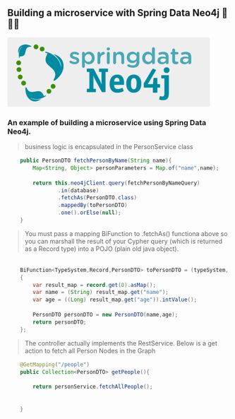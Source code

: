 

## Building a microservice with Spring Data Neo4j 🌱🌱🌱

![img.png](src/main/resources/img/img.png)

### An example of building a microservice using Spring Data Neo4j. 

> business logic is encapsulated in the PersonService class

```java
    public PersonDTO fetchPersonByName(String name){
        Map<String, Object> personParameters = Map.of("name",name);

        return this.neo4jClient.query(fetchPersonByNameQuery)
                .in(database)
                .fetchAs(PersonDTO.class)
                .mappedBy(toPersonDTO)
                .one().orElse(null);
    }
```

> You must pass a mapping BiFunction to .fetchAs() functiona above so you can marshall the result of your Cypher query (which is returned as a Record type) into a POJO (plain old java object).


```java

    BiFunction<TypeSystem,Record,PersonDTO> toPersonDTO = (typeSystem, record) ->
    {
        var result_map = record.get(0).asMap();
        var name = (String) result_map.get("name");
        var age = ((Long) result_map.get("age")).intValue();

        PersonDTO personDTO = new PersonDTO(name,age);
        return personDTO;
    };

```


> The controller actually implements the RestService. Below is a get action to fetch all Person Nodes in the Graph


```java
    @GetMapping("/people")
    public Collection<PersonDTO> getPeople(){

        return personService.fetchAllPeople();


    }


```